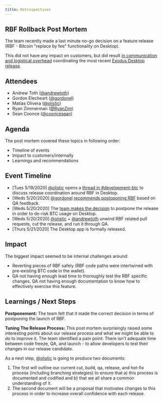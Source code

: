 ```yaml
---
title: Retrospectives
---
```


## RBF Rollback Post Mortem
The team recently made a last minute no-go decision on a feature release (RBF - Bitcoin "replace by fee" functionality on Desktop).

This did not have any impact on customers, but did result [in communication and logistical overhead](https://exodusio.slack.com/archives/CSPP56371/p1589911188022800) coordinating the most recent [Exodus Desktop release](https://github.com/ExodusMovement/exodus-desktop/releases/tag/20.5.22).

## Attendees
* Andrew Toth ([@andrewtoth][])
* Gordon Elecheart ([@gordonel][])
* Matías Olivera ([@olistic][])
* Ryan Zimmerman ([@RyanZim][])
* Sean Coonce ([@cooncesean][])

## Agenda
The post mortem covered these topics in following order:

* Timeline of events
* Impact to customers/internally
* Learnings and recommendations

## Event Timeline
* [Tues 5/19/2020] [@olistic][] opens a [thread in #development-btc](https://exodusio.slack.com/archives/CSPP56371/p1589911188022800) to discuss release coordination around RBF in Desktop.
* [Weds 5/20/2020] [@gordonel][] [recommends postoponing RBF](https://exodusio.slack.com/archives/CSPP56371/p1589972256049500?thread_ts=1589911188.022800&cid=CSPP56371) based on QA feedback.
* [Weds 5/20/2020] The [team makes the decision](https://exodusio.slack.com/archives/CSPP56371/p1589989476050900?thread_ts=1589911188.022800&cid=CSPP56371) to postpone the release in order to de-risk BTC usage on Desktop.
* [Weds 5/20/2020] [@olistic][] + [@andrewtoth][] unwind RBF related pull requests, cut the release, and run it through QA.
* [Thurs 5/21/2020] The Desktop app is formally released.

## Impact
The biggest impact seemed to be internal challenges around:

* Reverting pieces of RBF safely (RBF code paths were intertwined with pre-existing BTC code in the wallet).
* QA not having enough lead time to thoroughly test the RBF specific changes. QA not having enough documentation to know how to effectively exercise this feature.

## Learnings / Next Steps
**Postponement:** The team felt that it made the correct decision in terms of postponing the launch of RBF.

**Tuning The Release Process:** This post mortem surprisingly raised some interesting points about our release process and what we might be able to do to improve it. The team identified a pain point: There isn't adequate time between code freeze, QA, and launch - to allow developers to test their changes in our release candidate.

As a next step, [@olistic][] is going to produce two documents:

1. The first will outline our current cut, build, qa, release, and hot-fix process (including branching strategies) to ensure that a) this process is documented and codified and b) that we all share a common understanding of it.
2. The second document will be a proposal that motivates changes to this process in order to increase overall confidence with each release.

[@RyanZim]: https://github.com/RyanZim
[@andrewtoth]: https://github.com/andrewtoth
[@cooncesean]: https://github.com/cooncesean
[@gordonel]: https://github.com/gordonel
[@olistic]: https://github.com/olistic
